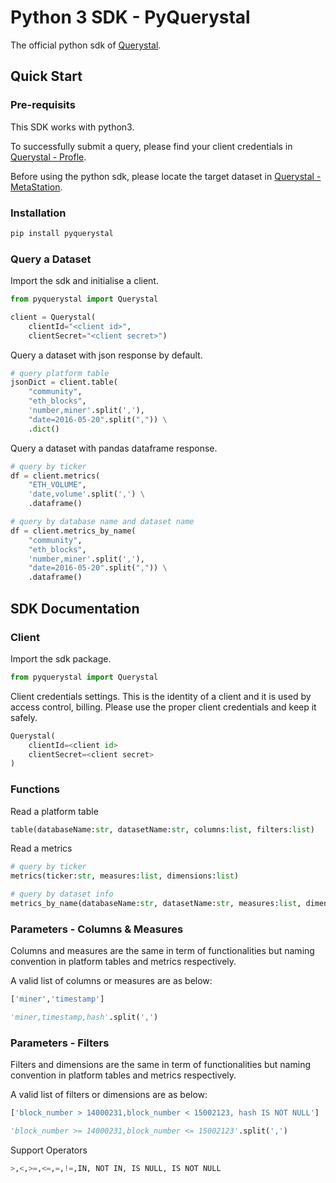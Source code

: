 # Python 3 SDK - PyQuerystal
The official python sdk of [Querystal](https://www.querystal.com).

## Quick Start
### Pre-requisits
This SDK works with python3.

To successfully submit a query, please find your client credentials in [Querystal - Profle](https://www.querystal.com/meta).

Before using the python sdk, please locate the target dataset in [Querystal - MetaStation](https://www.querystal.com/meta).

### Installation
```bash
pip install pyquerystal
```

### Query a Dataset
Import the sdk and initialise a client.
```python
from pyquerystal import Querystal

client = Querystal(
    clientId="<client id>",
    clientSecret="<client secret>")
```

Query a dataset with json response by default.
```python
# query platform table
jsonDict = client.table(
    "community",
    "eth_blocks",
    'number,miner'.split(','),
    "date=2016-05-20".split(",")) \
    .dict()
```

Query a dataset with pandas dataframe response.
```python
# query by ticker
df = client.metrics(
    "ETH_VOLUME",
    'date,volume'.split(',') \
    .dataframe()

# query by database name and dataset name
df = client.metrics_by_name(
    "community",
    "eth_blocks",
    'number,miner'.split(','),
    "date=2016-05-20".split(",")) \
    .dataframe()
```

## SDK Documentation
### Client
Import the sdk package.
```python
from pyquerystal import Querystal
```
Client credentials settings. This is the identity of a client and it is used by access control, billing. Please use the proper client credentials and keep it safely.
```python
Querystal(
    clientId=<client id>
    clientSecret=<client secret>
)
```

### Functions
Read a platform table
```python
table(databaseName:str, datasetName:str, columns:list, filters:list)
```

Read a metrics
```python
# query by ticker
metrics(ticker:str, measures:list, dimensions:list)

# query by dataset info
metrics_by_name(databaseName:str, datasetName:str, measures:list, dimensions:list)
```

### Parameters - Columns & Measures
Columns and measures are the same in term of functionalities but naming convention in platform tables and metrics respectively.

A valid list of columns or measures are as below:
```python
['miner','timestamp']

'miner,timestamp,hash'.split(',')
```

### Parameters - Filters
Filters and dimensions are the same in term of functionalities but naming convention in platform tables and metrics respectively.

A valid list of filters or dimensions are as below:
```python
['block_number > 14000231,block_number < 15002123, hash IS NOT NULL']

'block_number >= 14000231,block_number <= 15002123'.split(',')
```

Support Operators
```python
>,<,>=,<=,=,!=,IN, NOT IN, IS NULL, IS NOT NULL
```
